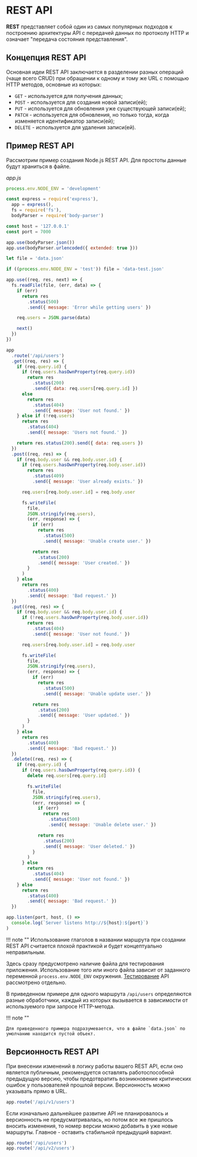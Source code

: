 # REST API

**REST** представляет собой один из самых популярных подходов к построению архитектуры API с передачей данных по протоколу HTTP и означает "передача состояния представления".

## Концепция REST API

Основная идеи REST API заключается в разделении разных операций (чаще всего CRUD) при обращении к одному и тому же URL с помощью HTTP методов, основные из которых:

- `GET` - используется для получения данных;
- `POST` - используется для создания новой записи(ей);
- `PUT` - используется для обновления уже существующей записи(ей);
- `PATCH` - используется для обновления, но только тогда, когда изменяется идентификатор записи(ей);
- `DELETE` - используется для удаления записи(ей).

## Пример REST API

Рассмотрим пример создания Node.js REST API. Для простоты данные будут храниться в файле.

_app.js_

```js
process.env.NODE_ENV = 'development'

const express = require('express'),
  app = express(),
  fs = require('fs'),
  bodyParser = require('body-parser')

const host = '127.0.0.1'
const port = 7000

app.use(bodyParser.json())
app.use(bodyParser.urlencoded({ extended: true }))

let file = 'data.json'

if ((process.env.NODE_ENV = 'test')) file = 'data-test.json'

app.use((req, res, next) => {
  fs.readFile(file, (err, data) => {
    if (err)
      return res
        .status(500)
        .send({ message: 'Error while getting users' })

    req.users = JSON.parse(data)

    next()
  })
})

app
  .route('/api/users')
  .get((req, res) => {
    if (req.query.id) {
      if (req.users.hasOwnProperty(req.query.id))
        return res
          .status(200)
          .send({ data: req.users[req.query.id] })
      else
        return res
          .status(404)
          .send({ message: 'User not found.' })
    } else if (!req.users)
      return res
        .status(404)
        .send({ message: 'Users not found.' })

    return res.status(200).send({ data: req.users })
  })
  .post((req, res) => {
    if (req.body.user && req.body.user.id) {
      if (req.users.hasOwnProperty(req.body.user.id))
        return res
          .status(409)
          .send({ message: 'User already exists.' })

      req.users[req.body.user.id] = req.body.user

      fs.writeFile(
        file,
        JSON.stringify(req.users),
        (err, response) => {
          if (err)
            return res
              .status(500)
              .send({ message: 'Unable create user.' })

          return res
            .status(200)
            .send({ message: 'User created.' })
        }
      )
    } else
      return res
        .status(400)
        .send({ message: 'Bad request.' })
  })
  .put((req, res) => {
    if (req.body.user && req.body.user.id) {
      if (!req.users.hasOwnProperty(req.body.user.id))
        return res
          .status(404)
          .send({ message: 'User not found.' })

      req.users[req.body.user.id] = req.body.user

      fs.writeFile(
        file,
        JSON.stringify(req.users),
        (err, response) => {
          if (err)
            return res
              .status(500)
              .send({ message: 'Unable update user.' })

          return res
            .status(200)
            .send({ message: 'User updated.' })
        }
      )
    } else
      return res
        .status(400)
        .send({ message: 'Bad request.' })
  })
  .delete((req, res) => {
    if (req.query.id) {
      if (req.users.hasOwnProperty(req.query.id)) {
        delete req.users[req.query.id]

        fs.writeFile(
          file,
          JSON.stringify(req.users),
          (err, response) => {
            if (err)
              return res
                .status(500)
                .send({ message: 'Unable delete user.' })

            return res
              .status(200)
              .send({ message: 'User deleted.' })
          }
        )
      } else
        return res
          .status(404)
          .send({ message: 'User not found.' })
    } else
      return res
        .status(400)
        .send({ message: 'Bad request.' })
  })

app.listen(port, host, () =>
  console.log(`Server listens http://${host}:${port}`)
)
```

!!! note ""
Использование глаголов в названии маршрута при создании REST API считается плохой практикой и будет концептуально неправильным.

Здесь сразу предусмотрено наличие файла для тестирования приложения. Использование того или иного файла зависит от заданного переменной `process.env.NODE_ENV` окружения. [Тестирование](testing.md) API рассмотрено отдельно.

В приведенном примере для одного маршрута `/api/users` определяются разные обработчики, каждый из которых вызывается в зависимости от используемого при запросе HTTP-метода.

!!! note ""

    Для приведенного примера подразумевается, что в файле `data.json` по умолчанию находится пустой объект.

## Версионность REST API

При внесении изменений в логику работы вашего REST API, если оно является публичным, рекомендуется оставлять работоспособной предыдущую версию, чтобы предотвратить возникновение критических ошибок у пользователей прошлой версии. Версионность можно указывать прямо в URL.

```js
app.route('/api/v1/users')
```

Если изначально дальнейшее развитие API не планировалось и версионность не предусматривалась, но потом все же пришлось вносить изменения, то номер версии можно добавить в уже новые маршруты. Главное - оставить стабильной предыдущий вариант.

```js
app.route('/api/users')
app.route('/api/v2/users')
```

